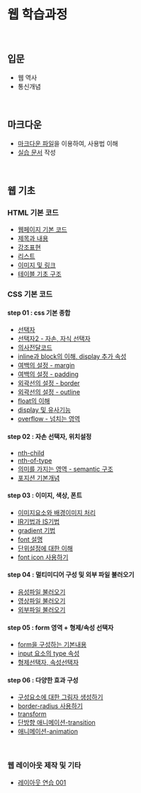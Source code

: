 # 웹 학습과정
<br/>

## 입문
- 웹 역사
- 통신개념
<br />

## 마크다운
- [마크다운 파일](a_asset/markdown.md)을 이용하여, 사용법 이해
- [실습 문서](a_asset/actualtest.md) 작성
<br />

## 웹 기초
### HTML 기본 코드
- [웹페이지 기본 코드](b_step_01/html/a_01_basic_code.html)
- [제목과 내용](b_step_01/html/a_02_heading_paragraph.html)
- [강조표현](b_step_01/html/a_03_highlight.html)
- [리스트](b_step_01/html/a_04_list.html)
- [이미지 및 링크](b_step_01/html/a_05_img_anker.html)
- [테이블 기초 구조](b_step_01/html/a_06_table_01.html)

### CSS 기본 코드
#### step 01 : css 기본 종합
- [선택자](b_step_01/html/a_07_selector_01.html)
- [선택자2 - 자손, 자식 선택자](b_step_01/html/a_08_selector_02.html)
- [의사전달코드](b_step_01/html/a_09_psuedo_code.html)
- [inline과 block의 이해, display 추가 속성](b_step_01/html/a_10_display.html)
- [여백의 설정 - margin](b_step_01/html/a_11_margin.html)
- [여백의 설정 - padding](b_step_01/html/a_12_padding.html)
- [외곽선의 설정 - border](b_step_01/html/a_13_border.html)
- [외곽선의 설정 - outline](b_step_01/html/a_14_outline.html)
- [float의 이해](b_step_01/html/a_15_float.html)
- [display 및 유사기능](b_step_01/html/a_16_display.html)
- [overflow - 넘치는 영역](b_step_01/html/a_17_overflow.html)

#### step 02 : 자손 선택자, 위치설정
- [nth-child](b_step_02/html/b_01_nthChild.html)
- [nth-of-type](b_step_02/html/b_02_nthOfType.html)
- [의미를 가지는 영역 - semantic 구조](b_step_02/html/b_03_semantic.html)
- [포지션 기본개념](b_step_02/html/b_04_position.html)

#### step 03 : 이미지, 색상, 폰트
- [이미지요소와 배경이미지 처리](b_step_02/html/c_01_img_vs_background.html)
- [<abbr title="image replace">IR</abbr>기법과 <abbr title="image sprite">IS</abbr>기법](b_step_02/html/c_02_ir_is.html)
- [gradient 기법](b_step_02/html/c_03_gradient.html)
- [font 설명](b_step_02/html/c_04_font.html)
- [단위설정에 대한 이해](b_step_02/html/c_05_unit.html)
- [font icon 사용하기](b_step_02/html/c_06_font_icon.html)

#### step 04 : 멀티미디어 구성 및 외부 파일 불러오기
- [음성파일 불러오기](b_step_02/html/d_01_audio.html)
- [영상파일 불러오기](b_step_02/html/d_02_video.html)
- [외부파일 불러오기](b_step_02/html/d_03_iframe.html)

#### step 05 : form 영역 + 형제/속성 선택자
- [form을 구성하는 기본내용](b_step_02/html/e_01_form_basic.html)
- [input 요소의 type 속성](b_step_02/html/e_02_form_type_attr.html)
- [형제선택자, 속성선택자](b_step_02/html/e_03_selector.html)

#### step 06 : 다양한 효과 구성
- [구성요소에 대한 그림자 생성하기](b_step_02/html/f_01_shadow.html)
- [border-radius 사용하기](b_step_02/html/f_02_border_radius.html)
- [transform](b_step_02/html/f_03_transform.html)
- [단방향 애니메이션-transition](b_step_02/html/f_04_transition.html)
- [애니메이션-animation](b_step_02/html/f_05_animation.html)

<br />

### 웹 레이아웃 제작 및 기타
- [레이아웃 연습 001](b_step_01/html/a_18_layout_01.html)
